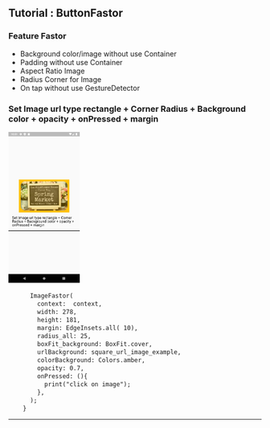 
## Tutorial : ButtonFastor

### Feature Fastor
* Background color/image without use Container
* Padding without use Container
* Aspect Ratio Image 
* Radius Corner for Image
* On tap without use GestureDetector

### Set Image url type rectangle + Corner Radius + Background color + opacity + onPressed + margin


<img src="https://raw.githubusercontent.com/AbdallahAndroid/fastor_app/master/tutorial/image/thump.png" height="300"/>

```
      ImageFastor(
        context:  context,
        width: 278,
        height: 181,
        margin: EdgeInsets.all( 10),
        radius_all: 25,
        boxFit_background: BoxFit.cover,
        urlBackground: square_url_image_example,
        colorBackground: Colors.amber,
        opacity: 0.7,
        onPressed: (){
          print("click on image");
        },
      );
    }
``` 

<hr class="solid">
